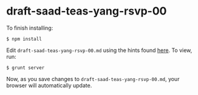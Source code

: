 # draft-saad-teas-yang-rsvp-00

To finish installing:

    $ npm install

Edit `draft-saad-teas-yang-rsvp-00.md` using the hints found
[here](https://github.com/cabo/kramdown-rfc2629).  To view, run:

    $ grunt server

Now, as you save changes to `draft-saad-teas-yang-rsvp-00.md`, your browser will automatically
update.
